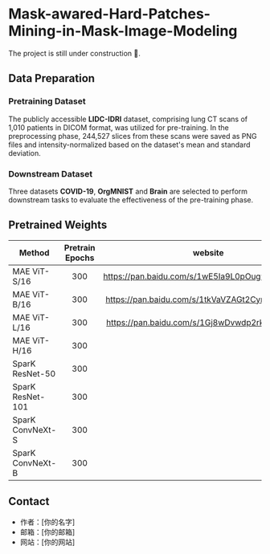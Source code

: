 # Mask-awared-Hard-Patches-Mining-in-Mask-Image-Modeling

The project is still under construction :construction:.

## Data Preparation

### Pretraining Dataset

The publicly accessible **LIDC-IDRI** dataset, comprising lung CT scans of 1,010 patients in DICOM format, was utilized for pre-training. In the preprocessing phase, 244,527 slices from these scans were saved as PNG files and intensity-normalized based on the dataset's mean and standard deviation.

### Downstream Dataset

Three datasets **COVID-19**, **OrgMNIST** and **Brain** are selected to perform downstream tasks to evaluate the effectiveness of the pre-training phase.

## Pretrained Weights

| Method | Pretrain Epochs | website | password |
|-------|:-------:|:-------:|:-------:|
| MAE ViT-S/16 | 300 | https://pan.baidu.com/s/1wE5Ia9L0pOug9ZES7_qM2Q | gmec |
| MAE ViT-B/16 | 300 | https://pan.baidu.com/s/1tkVaVZAGt2Cymus_Qzvu5Q | js8p |
| MAE ViT-L/16 | 300 | https://pan.baidu.com/s/1Gj8wDvwdp2rk3ibz_7XcQA | lojj |
| MAE ViT-H/16 | 300 |  |  |
| SparK ResNet-50 | 300 |  |  |
| SparK ResNet-101 | 300 |  |  |
| SparK ConvNeXt-S | 300 |  |  |
| SparK ConvNeXt-B | 300 |  |  |


## Contact

- 作者：[你的名字]
- 邮箱：[你的邮箱]
- 网站：[你的网站]
